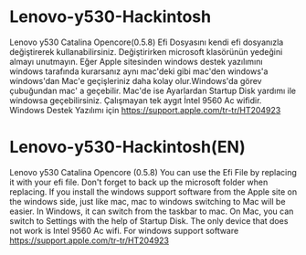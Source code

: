 # Lenovo-y530-Hackintosh
Lenovo y530 Catalina Opencore(0.5.8)
Efi Dosyasını kendi efi dosyanızla değiştirerek kullanabilirsiniz. Değiştirirken microsoft klasörünün yedeğini almayı unutmayın. 
Eğer Apple sitesinden windows destek yazılımını windows tarafında kurarsanız aynı mac'deki gibi mac'den windows'a windows'dan
Mac'e geçişleriniz daha kolay olur.Windows'da görev çubuğundan mac' a geçebilir. Mac'de ise Ayarlardan Startup Disk yardımı ile windowsa geçebilirsiniz. 
Çalışmayan tek aygıt İntel 9560 Ac wifidir. 
Windows Destek Yazılımı için https://support.apple.com/tr-tr/HT204923



# Lenovo-y530-Hackintosh(EN)
Lenovo y530 Catalina Opencore (0.5.8)
You can use the Efi File by replacing it with your efi file. Don't forget to back up the microsoft folder when replacing.
If you install the windows support software from the Apple site on the windows side, just like mac, mac to windows switching to Mac will be easier. In Windows, it can switch from the taskbar to mac. On Mac, you can switch to Settings with the help of Startup Disk.
The only device that does not work is Intel 9560 Ac wifi.
For windows support software https://support.apple.com/tr-tr/HT204923
